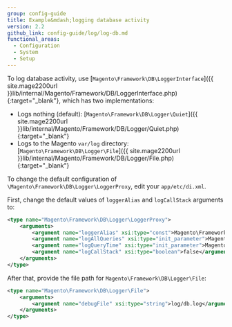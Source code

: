 ```yaml
---
group: config-guide
title: Example&mdash;logging database activity
version: 2.2
github_link: config-guide/log/log-db.md
functional_areas:
  - Configuration
  - System
  - Setup
---
```


To log database activity, use [`Magento\Framework\DB\LoggerInterface`]({{ site.mage2200url }}lib/internal/Magento/Framework/DB/LoggerInterface.php){:target="_blank"}, which has two implementations:

*   Logs nothing (default): [`Magento\Framework\DB\Logger\Quiet`]({{ site.mage2200url }}lib/internal/Magento/Framework/DB/Logger/Quiet.php){:target="_blank"}
*   Logs to the Magento `var/log` directory: [`Magento\Framework\DB\Logger\File`]({{ site.mage2200url }}lib/internal/Magento/Framework/DB/Logger/File.php){:target="_blank"}


To change the default configuration of `\Magento\Framework\DB\Logger\LoggerProxy`, edit your `app/etc/di.xml`.

First, change the default values of `loggerAlias` and `logCallStack` arguments to:
```xml
<type name="Magento\Framework\DB\Logger\LoggerProxy">
    <arguments>
        <argument name="loggerAlias" xsi:type="const">Magento\Framework\DB\Logger\LoggerProxy::LOGGER_ALIAS_FILE</argument>
        <argument name="logAllQueries" xsi:type="init_parameter">Magento\Framework\Config\ConfigOptionsListConstants::CONFIG_PATH_DB_LOGGER_LOG_EVERYTHING</argument>
        <argument name="logQueryTime" xsi:type="init_parameter">Magento\Framework\Config\ConfigOptionsListConstants::CONFIG_PATH_DB_LOGGER_QUERY_TIME_THRESHOLD</argument>
        <argument name="logCallStack" xsi:type="boolean">false</argument>
    </arguments>
</type>
```

After that, provide the file path for `Magento\Framework\DB\Logger\File`:

```xml
<type name="Magento\Framework\DB\Logger\File">
    <arguments>
        <argument name="debugFile" xsi:type="string">log/db.log</argument>
    </arguments>
</type>
```
